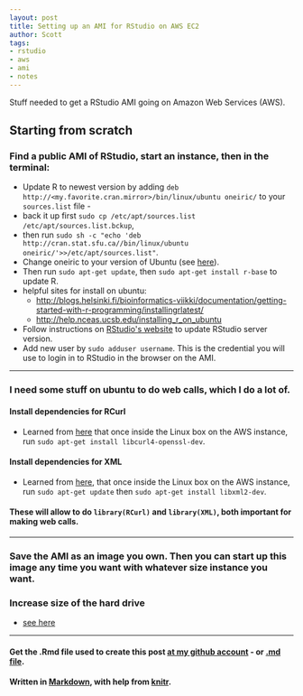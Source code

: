 ```yaml
---
layout: post
title: Setting up an AMI for RStudio on AWS EC2
author: Scott
tags:
- rstudio
- aws
- ami
- notes
---
```



Stuff needed to get a RStudio AMI going on Amazon Web Services (AWS). 

## Starting from scratch 

### Find a public AMI of RStudio, start an instance, then in the terminal:

+ Update R to newest version by adding `deb http://<my.favorite.cran.mirror>/bin/linux/ubuntu oneiric/` to your `sources.list` file - 
+ back it up first `sudo cp /etc/apt/sources.list /etc/apt/sources.list.bckup`, 
+ then run `sudo sh -c "echo 'deb http://cran.stat.sfu.ca//bin/linux/ubuntu oneiric/'>>/etc/apt/sources.list"`. 
+ Change oneiric to your version of Ubuntu (see [here](http://cran.r-project.org/bin/linux/ubuntu/)). 
+ Then run `sudo apt-get update`, then `sudo apt-get install r-base` to update R.
+ helpful sites for install on ubuntu: 
	+ http://blogs.helsinki.fi/bioinformatics-viikki/documentation/getting-started-with-r-programming/installingrlatest/
	+ http://help.nceas.ucsb.edu/installing_r_on_ubuntu
+ Follow instructions on [RStudio's website](http://rstudio.org/download/server) to update RStudio server version.
+ Add new user by `sudo adduser username`.  This is the credential you will use to login in to RStudio in the browser on the AMI. 

****** 

### I need some stuff on ubuntu to do web calls, which I do a lot of.  

####  Install dependencies for RCurl 
+ Learned from [here](http://www.omegahat.org/RCurl/FAQ.html) that once inside the Linux box on the AWS instance, run `sudo apt-get install libcurl4-openssl-dev`. 

#### Install dependencies for XML
+ Learned from [here](http://stackoverflow.com/questions/7765429/unable-to-install-r-package-in-ubuntu-11-04), that once inside the Linux box on the AWS instance, run `sudo apt-get update` then `sudo apt-get install libxml2-dev`. 

#### These will allow to do `library(RCurl)` and `library(XML)`, both important for making web calls. 

****** 
### Save the AMI as an image you own.  Then you can start up this image any time you want with whatever size instance you want. 


### Increase size of the hard drive
+ [see here](http://stackoverflow.com/questions/6151695/ec2-instace-on-amazon-and-i-am-greeted-with-no-space-left-on-the-disk)


*********
#### Get the .Rmd file used to create this post [at my github account](https://github.com/sckott/scott/blob/gh-pages/_drafts/2012-09-26-using-aws.Rmd) - or [.md file](https://github.com/sckott/scott/tree/gh-pages/_posts/2012-09-26-using-aws.md).

#### Written in [Markdown](http://daringfireball.net/projects/markdown/), with help from [knitr](http://yihui.name/knitr/).
